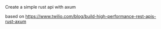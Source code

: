 Create a simple rust api with axum

based on https://www.twilio.com/blog/build-high-performance-rest-apis-rust-axum